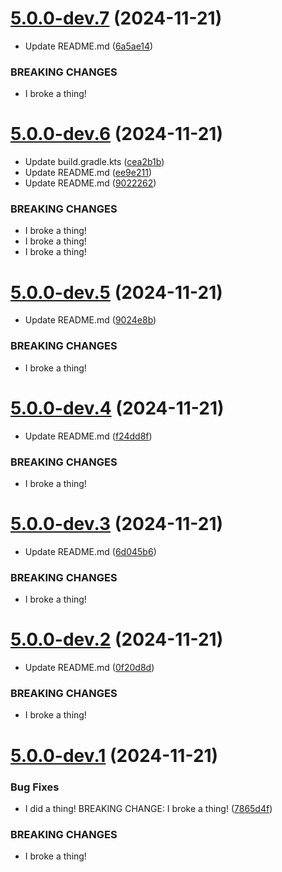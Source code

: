# [5.0.0-dev.7](https://github.com/steel101/revanced-patches/compare/v5.0.0-dev.6...v5.0.0-dev.7) (2024-11-21)


* Update README.md ([6a5ae14](https://github.com/steel101/revanced-patches/commit/6a5ae145662e4335957595564f021014285ba098))


### BREAKING CHANGES

* I broke a thing!

# [5.0.0-dev.6](https://github.com/steel101/revanced-patches/compare/v5.0.0-dev.5...v5.0.0-dev.6) (2024-11-21)


* Update build.gradle.kts ([cea2b1b](https://github.com/steel101/revanced-patches/commit/cea2b1bf5d9a950f60f2e12a16ca9d6004f0196f))
* Update README.md ([ee9e211](https://github.com/steel101/revanced-patches/commit/ee9e2111e66b9c8cb0e30dcd8ad511068eed372c))
* Update README.md ([9022262](https://github.com/steel101/revanced-patches/commit/9022262367f542a6b2bbc29eebe502c81dd2760c))


### BREAKING CHANGES

* I broke a thing!
* I broke a thing!
* I broke a thing!

# [5.0.0-dev.5](https://github.com/steel101/revanced-patches/compare/v5.0.0-dev.4...v5.0.0-dev.5) (2024-11-21)


* Update README.md ([9024e8b](https://github.com/steel101/revanced-patches/commit/9024e8b8132654ce80c4ccd07085a00bf55b78e2))


### BREAKING CHANGES

* I broke a thing!

# [5.0.0-dev.4](https://github.com/steel101/revanced-patches/compare/v5.0.0-dev.3...v5.0.0-dev.4) (2024-11-21)


* Update README.md ([f24dd8f](https://github.com/steel101/revanced-patches/commit/f24dd8fc41d2c94b8b3eb28cf8717045c3a3d474))


### BREAKING CHANGES

* I broke a thing!

# [5.0.0-dev.3](https://github.com/steel101/revanced-patches/compare/v5.0.0-dev.2...v5.0.0-dev.3) (2024-11-21)


* Update README.md ([6d045b6](https://github.com/steel101/revanced-patches/commit/6d045b644d7d0f7352faf73d633b9404c3d3c313))


### BREAKING CHANGES

* I broke a thing!

# [5.0.0-dev.2](https://github.com/steel101/revanced-patches/compare/v5.0.0-dev.1...v5.0.0-dev.2) (2024-11-21)


* Update README.md ([0f20d8d](https://github.com/steel101/revanced-patches/commit/0f20d8d210cc62ca403cb5fe4235c9d7c8392aa8))


### BREAKING CHANGES

* I broke a thing!

# [5.0.0-dev.1](https://github.com/steel101/revanced-patches/compare/v4.16.1...v5.0.0-dev.1) (2024-11-21)


### Bug Fixes

* I did a thing!  BREAKING CHANGE: I broke a thing! ([7865d4f](https://github.com/steel101/revanced-patches/commit/7865d4f90217b6054c938ea77199d226c9f85a43))


### BREAKING CHANGES

* I broke a thing!
